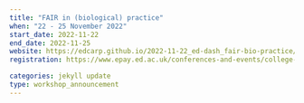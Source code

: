 ```yaml
---
title: "FAIR in (biological) practice"
when: "22 - 25 November 2022"
start_date: 2022-11-22
end_date: 2022-11-25
website: https://edcarp.github.io/2022-11-22_ed-dash_fair-bio-practice/
registration: https://www.epay.ed.ac.uk/conferences-and-events/college-of-medicine-and-veterinary-medicine/school-of-molecular-genetic-and-population-health-sciences/igc/fair-in-practice-nov-22

categories: jekyll update
type: workshop_announcement
---
```


